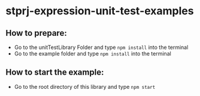 # stprj-expression-unit-test-examples
## How to prepare:
- Go to the unitTestLibrary Folder and type `npm install` into the terminal
- Go to the example folder and type `npm install` into the terminal
## How to start the example:
- Go to the root directory of this library and type `npm start`

